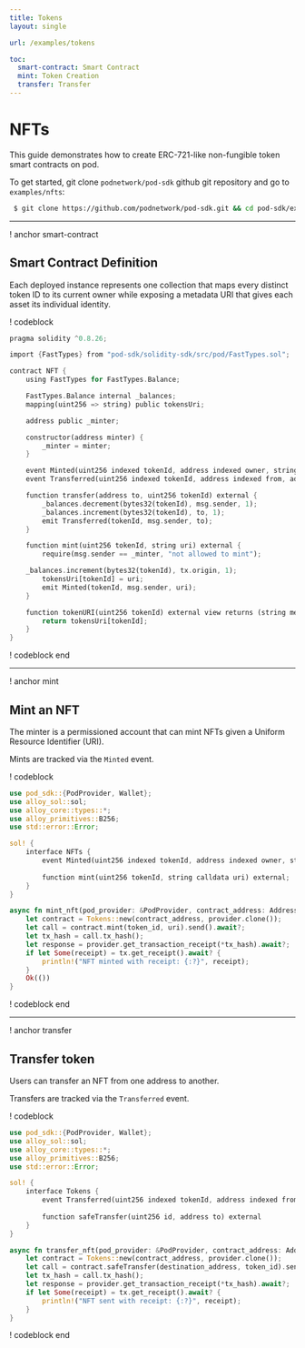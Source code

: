 ```yaml
---
title: Tokens 
layout: single

url: /examples/tokens

toc:
  smart-contract: Smart Contract
  mint: Token Creation
  transfer: Transfer
---
```


# NFTs

This guide demonstrates how to create ERC-721-like non-fungible token smart contracts on pod.

To get started, git clone `podnetwork/pod-sdk` github git repository and go to `examples/nfts`:

```bash
 $ git clone https://github.com/podnetwork/pod-sdk.git && cd pod-sdk/examples/nfts
```

---

! anchor smart-contract

## Smart Contract Definition

Each deployed instance represents one collection that maps every distinct token ID to its current owner while exposing a metadata URI that gives each asset its individual identity.


! codeblock

```rust
pragma solidity ^0.8.26;

import {FastTypes} from "pod-sdk/solidity-sdk/src/pod/FastTypes.sol";

contract NFT {
    using FastTypes for FastTypes.Balance;

    FastTypes.Balance internal _balances;
    mapping(uint256 => string) public tokensUri;

    address public _minter;

    constructor(address minter) {
        _minter = minter;
    }

    event Minted(uint256 indexed tokenId, address indexed owner, string  uri);
    event Transferred(uint256 indexed tokenId, address indexed from, address indexed to);

    function transfer(address to, uint256 tokenId) external {
        _balances.decrement(bytes32(tokenId), msg.sender, 1);
        _balances.increment(bytes32(tokenId), to, 1);
        emit Transferred(tokenId, msg.sender, to);
    }

    function mint(uint256 tokenId, string uri) external {
        require(msg.sender == _minter, "not allowed to mint");

	_balances.increment(bytes32(tokenId), tx.origin, 1);
        tokensUri[tokenId] = uri;
        emit Minted(tokenId, msg.sender, uri);
    }

    function tokenURI(uint256 tokenId) external view returns (string memory) {
        return tokensUri[tokenId];
    }
}
```

! codeblock end

---

! anchor mint

## Mint an NFT

The minter is a permissioned account that can mint NFTs given a Uniform Resource Identifier (URI).

Mints are tracked via the `Minted` event. 

! codeblock

```rust
use pod_sdk::{PodProvider, Wallet};
use alloy_sol::sol;
use alloy_core::types::*;
use alloy_primitives::B256;
use std::error::Error;

sol! {
    interface NFTs {
        event Minted(uint256 indexed tokenId, address indexed owner, string  uri);
        
        function mint(uint256 tokenId, string calldata uri) external;
    }
}

async fn mint_nft(pod_provider: &PodProvider, contract_address: Address, token_id: U256, uri: U256) -> Result<(), Box<dyn Error>> {
    let contract = Tokens::new(contract_address, provider.clone());
    let call = contract.mint(token_id, uri).send().await?;
    let tx_hash = call.tx_hash();
    let response = provider.get_transaction_receipt(*tx_hash).await?;
    if let Some(receipt) = tx.get_receipt().await? {
        println!("NFT minted with receipt: {:?}", receipt);
    }
    Ok(())
}
```

! codeblock end

---

! anchor transfer

## Transfer token

Users can transfer an NFT from one address to another.

Transfers are tracked via the `Transferred` event.

! codeblock

```rust
use pod_sdk::{PodProvider, Wallet};
use alloy_sol::sol;
use alloy_core::types::*;
use alloy_primitives::B256;
use std::error::Error;

sol! {
    interface Tokens {
        event Transferred(uint256 indexed tokenId, address indexed from, address indexed to);
        
        function safeTransfer(uint256 id, address to) external
    }
}

async fn transfer_nft(pod_provider: &PodProvider, contract_address: Address, destination_address: Address, token_id: U256) -> Result<(), Box<dyn Error>> {
    let contract = Tokens::new(contract_address, provider.clone());
    let call = contract.safeTransfer(destination_address, token_id).send().await?;
    let tx_hash = call.tx_hash();
    let response = provider.get_transaction_receipt(*tx_hash).await?;
    if let Some(receipt) = tx.get_receipt().await? {
        println!("NFT sent with receipt: {:?}", receipt);
    }
}
```

! codeblock end
